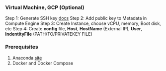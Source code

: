 ### Virtual Machine, GCP (Optional)
Step 1: Generate SSH key [docs](https://cloud.google.com/compute/docs/connect/create-ssh-keys) 
Step 2: Add public key to Metadata in Compute Engine
Step 3: Create Instance, choose vCPU, memory, Boot disk, etc
Step 4: Create **config** file, **Host**, **HostName** (External IP), **User**, **IndentityFile** (PATH/TO/PRIVATEKEY FILE)

### Prerequisites
1. Anaconda [site](https://www.anaconda.com/download)
1. Docker and Docker Compose